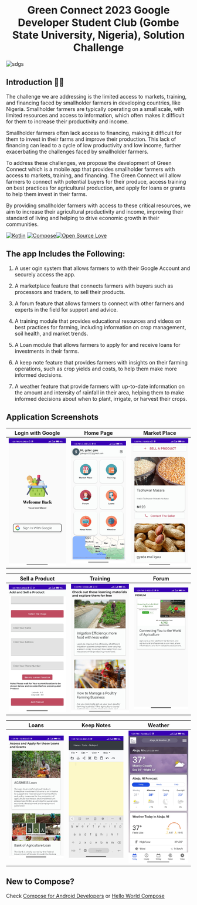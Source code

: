 <h1 align="center"> Green Connect 2023 Google Developer Student Club (Gombe State University, Nigeria), Solution Challenge</h1>

![sdgs](http://www.un.org/development/desa/disabilities/wp-content/uploads/sites/15/2015/10/SDG-Poster.png)

## Introduction 🙋‍♂️
The challenge we are addressing is the limited access to markets, training, and financing faced by smallholder farmers in developing countries, like Nigeria. Smallholder farmers are typically operating on a small scale, with limited resources and access to information, which often makes it difficult for them to increase their productivity and income.


Smallholder farmers often lack access to financing, making it difficult for them to invest in their farms and improve their production. This lack of financing can lead to a cycle of low productivity and low income, further exacerbating the challenges faced by smallholder farmers.

To address these challenges, we propose the development of Green Connect which is a mobile app that provides smallholder farmers with access to markets, training, and financing. The Green Connect will allow farmers to connect with potential buyers for their produce, access training on best practices for agricultural production, and apply for loans or grants to help them invest in their farms.

By providing smallholder farmers with access to these critical resources, we aim to increase their agricultural productivity and income, improving their standard of living and helping to drive economic growth in their communities.

[![Kotlin](https://img.shields.io/badge/Kotlin-1.8.0-green.svg)]() [![Compose](https://img.shields.io/badge/Compose-1.3.3-green.svg)]()[![Open Source Love](https://badges.frapsoft.com/os/v1/open-source.svg?v=102)](https://opensource.org/licenses/Apache-2.0)

## The app Includes the Following:
1. A user ogin system that allows farmers to with their Google Account and securely access the app.

2. A marketplace feature that connects farmers with buyers such as processors and traders, to sell their products.

3. A forum feature that allows farmers to connect with other farmers and experts in the field for support and advice.

4. A training module that provides educational resources and videos on best practices for farming, including information on crop management, soil health, and market trends.

4. A Loan module that allows farmers to apply for and receive loans for investments in their farms.

5. A keep note feature that provides farmers with insights on their farming operations, such as crop yields and costs, to help them make more informed decisions.

6. A weather feature that provide farmers with up-to-date information on the amount and intensity of rainfall in their area, helping them to make informed decisions about when to plant, irrigate, or harvest their crops.

## Application Screenshots

| Login with Google  | Home Page | Market Place |
| ------------- | ------------- | ------------- |
| ![login](screenshot/1.jpg)  | ![home page](screenshot/2.jpg)  | ![market place](screenshot/3.jpg)  |

| Sell a Product  | Training | Forum |
| ------------- | ------------- | ------------- |
| ![sell a product](screenshot/4.jpg)  | ![training](screenshot/5.jpg)  | ![forum](screenshot/6.jpg)  |

| Loans  | Keep Notes | Weather |
| ------------- | ------------- | ------------- |
| ![loans](screenshot/7.jpg)  | ![notes](screenshot/8.jpg)  | ![weather](screenshot/9.jpg)  |


## New to Compose?
Check [Compose for Android Developers](https://foso.github.io/Jetpack-Compose-Playground/compose_for/android_devs/) or [Hello World Compose](https://foso.github.io/Jetpack-Compose-Playground/general/helloworld/)
